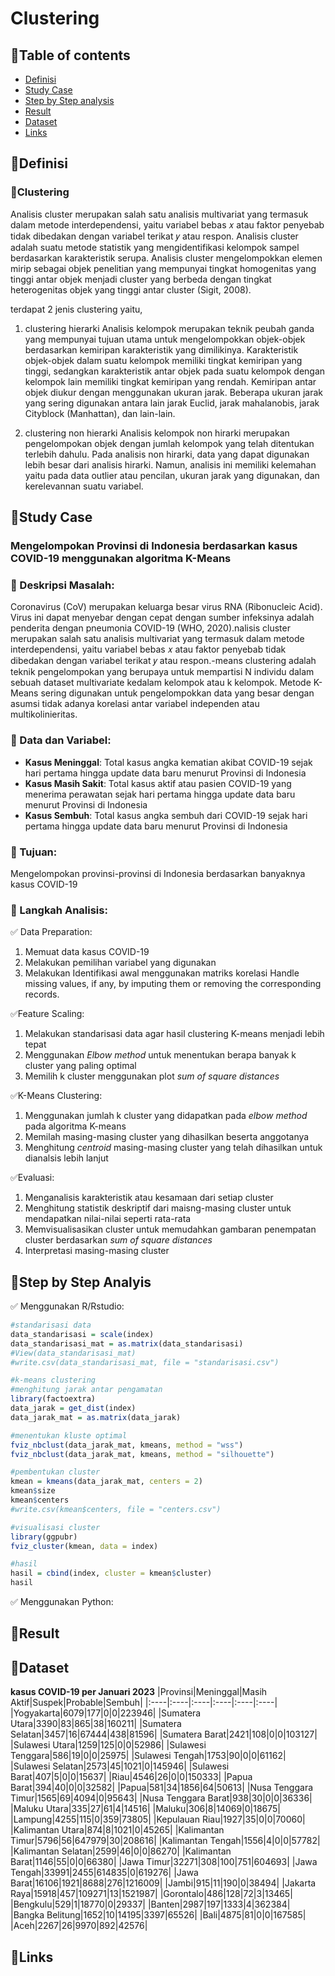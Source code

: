 # Clustering

## 📌Table of contents
- [Definisi](https://github.com/DiannitaOlipmimi/regresi_dan_asumsinya#definition)
- [Study Case](https://github.com/DiannitaOlipmimi/regresi_linier#study-case)
- [Step by Step analysis](https://github.com/DiannitaOlipmimi/regresi_dan_asumsinya#step-by-step-analysis)
- [Result](https://github.com/DiannitaOlipmimi/regresi_dan_asumsinya#step-by-step-analysis)
- [Dataset](https://github.com/DiannitaOlipmimi/regresi_dan_asumsinya#step-by-step-analysis)
- [Links](https://github.com/DiannitaOlipmimi/regresi_dan_asumsinya#step-by-step-analysis)

## 📌Definisi

### 📒Clustering
Analisis cluster merupakan salah satu analisis multivariat yang termasuk dalam metode interdependensi, yaitu variabel bebas 𝑥 atau faktor penyebab tidak dibedakan dengan variabel terikat 𝑦 atau respon. Analisis cluster adalah suatu metode statistik yang mengidentifikasi kelompok sampel berdasarkan karakteristik serupa. Analisis cluster mengelompokkan elemen mirip sebagai objek penelitian yang mempunyai tingkat homogenitas yang tinggi antar objek menjadi cluster yang berbeda dengan tingkat heterogenitas objek yang tinggi antar cluster (Sigit, 2008). 

terdapat 2 jenis clustering yaitu,
1. clustering hierarki
Analisis kelompok merupakan teknik peubah ganda yang mempunyai tujuan utama untuk mengelompokkan objek-objek berdasarkan kemiripan karakteristik yang dimilikinya. Karakteristik objek-objek dalam suatu kelompok memiliki tingkat kemiripan yang tinggi, sedangkan karakteristik antar objek pada suatu kelompok dengan kelompok lain memiliki tingkat kemiripan yang rendah.
Kemiripan antar objek diukur dengan menggunakan ukuran jarak. Beberapa ukuran jarak yang sering digunakan antara lain jarak Euclid, jarak mahalanobis, jarak Cityblock (Manhattan), dan lain-lain.

2. clustering non hierarki
Analisis kelompok non hirarki merupakan pengelompokan objek dengan jumlah kelompok yang telah ditentukan terlebih dahulu. Pada analisis non hirarki, data yang dapat digunakan lebih besar dari analisis hirarki. Namun, analisis ini memiliki kelemahan yaitu pada data outlier atau pencilan, ukuran jarak yang digunakan, dan kerelevannan suatu variabel.

## 📌Study Case
### **Mengelompokan Provinsi di Indonesia berdasarkan kasus COVID-19 menggunakan algoritma K-Means**

### 📒 Deskripsi Masalah:
Coronavirus (CoV) merupakan keluarga besar virus RNA (Ribonucleic Acid). Virus ini dapat menyebar dengan cepat dengan sumber infeksinya adalah penderita dengan pneumonia COVID-19 (WHO, 2020).nalisis cluster merupakan salah satu analisis multivariat yang termasuk dalam metode interdependensi, yaitu variabel bebas 𝑥 atau faktor penyebab tidak dibedakan dengan variabel terikat 𝑦 atau respon.-means clustering adalah teknik pengelompokan yang berupaya untuk mempartisi N individu dalam sebuah dataset multivariate kedalam kelompok atau k kelompok. Metode K-Means sering digunakan untuk pengelompokkan data yang besar dengan asumsi tidak adanya korelasi antar variabel independen atau multikolinieritas.

### 📒 Data dan Variabel:
- **Kasus Meninggal**: Total kasus angka kematian akibat COVID-19 sejak hari pertama hingga update data baru menurut Provinsi di Indonesia
- **Kasus Masih Sakit**: Total kasus aktif atau pasien COVID-19 yang menerima perawatan sejak hari pertama hingga update data baru menurut Provinsi di Indonesia
- **Kasus Sembuh**: Total kasus angka sembuh dari COVID-19 sejak hari pertama hingga update data baru menurut Provinsi di Indonesia

### 📒 Tujuan:
Mengelompokan provinsi-provinsi di Indonesia berdasarkan banyaknya kasus COVID-19

### 📒 Langkah Analisis:
✅ Data Preparation:
1. Memuat data kasus COVID-19
2. Melakukan pemilihan variabel yang digunakan
3. Melakukan Identifikasi awal menggunakan matriks korelasi
Handle missing values, if any, by imputing them or removing the corresponding records.

✅Feature Scaling:
1. Melakukan standarisasi data agar hasil clustering K-means menjadi lebih tepat
2. Menggunakan *Elbow method* untuk menentukan berapa banyak k cluster yang paling optimal
3. Memilih k cluster menggunakan plot *sum of square distances*

✅K-Means Clustering:
1. Menggunakan jumlah k cluster yang didapatkan pada *elbow method* pada algoritma K-means 
2. Memilah masing-masing cluster yang dihasilkan beserta anggotanya
3. Menghitung *centroid* masing-masing cluster yang telah dihasilkan untuk dianalsis lebih lanjut

✅Evaluasi:
1. Menganalisis karakteristik atau kesamaan dari setiap cluster
2. Menghitung statistik deskriptif dari maisng-masing cluster untuk mendapatkan nilai-nilai seperti rata-rata
3. Memvisualisasikan cluster untuk memudahkan gambaran penempatan cluster berdasarkan *sum of square distances*
4. Interpretasi masing-masing cluster

## 📌Step by Step Analyis
✅ Menggunakan R/Rstudio:
```R
#standarisasi data
data_standarisasi = scale(index)
data_standarisasi_mat = as.matrix(data_standarisasi)
#View(data_standarisasi_mat)
#write.csv(data_standarisasi_mat, file = "standarisasi.csv")

#k-means clustering
#menghitung jarak antar pengamatan
library(factoextra)
data_jarak = get_dist(index)
data_jarak_mat = as.matrix(data_jarak)

#menentukan kluste optimal
fviz_nbclust(data_jarak_mat, kmeans, method = "wss")
fviz_nbclust(data_jarak_mat, kmeans, method = "silhouette")

#pembentukan cluster
kmean = kmeans(data_jarak_mat, centers = 2)
kmean$size
kmean$centers
#write.csv(kmean$centers, file = "centers.csv")

#visualisasi cluster
library(ggpubr)
fviz_cluster(kmean, data = index)

#hasil
hasil = cbind(index, cluster = kmean$cluster)
hasil
```

✅ Menggunakan Python:

## 📌Result

## 📌Dataset
**kasus COVID-19 per Januari 2023**
|Provinsi|Meninggal|Masih Aktif|Suspek|Probable|Sembuh|
|:----|:----|:----|:----|:----|:----|
|Yogyakarta|6079|177|0|0|223946|
|Sumatera Utara|3390|83|865|38|160211|
|Sumatera Selatan|3457|16|67444|438|81596|
|Sumatera Barat|2421|108|0|0|103127|
|Sulawesi Utara|1259|125|0|0|52986|
|Sulawesi Tenggara|586|19|0|0|25975|
|Sulawesi Tengah|1753|90|0|0|61162|
|Sulawesi Selatan|2573|45|1021|0|145946|
|Sulawesi Barat|407|5|0|0|15637|
|Riau|4546|26|0|0|150333|
|Papua Barat|394|40|0|0|32582|
|Papua|581|34|1856|64|50613|
|Nusa Tenggara Timur|1565|69|4094|0|95643|
|Nusa Tenggara Barat|938|30|0|0|36336|
|Maluku Utara|335|27|61|4|14516|
|Maluku|306|8|14069|0|18675|
|Lampung|4255|115|0|359|73805|
|Kepulauan Riau|1927|35|0|0|70060|
|Kalimantan Utara|874|8|1021|0|45265|
|Kalimantan Timur|5796|56|647979|30|208616|
|Kalimantan Tengah|1556|4|0|0|57782|
|Kalimantan Selatan|2599|46|0|0|86270|
|Kalimantan Barat|1146|55|0|0|66380|
|Jawa Timur|32271|308|100|751|604693|
|Jawa Tengah|33991|2455|614835|0|619276|
|Jawa Barat|16106|1921|8688|276|1216009|
|Jambi|915|11|190|0|38494|
|Jakarta Raya|15918|457|109271|13|1521987|
|Gorontalo|486|128|72|3|13465|
|Bengkulu|529|1|18770|0|29337|
|Banten|2987|197|1333|4|362384|
|Bangka Belitung|1652|10|14195|3397|65526|
|Bali|4875|81|0|0|167585|
|Aceh|2267|26|9970|892|42576|


## 📌Links




